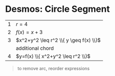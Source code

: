 # Desmos: Circle Segment

| | |
|--|--|
| 1 | $r = 4$ |
| 2 | $f(x) = x+3$ |
| 3 | $x^2+y^2 \leq r^2 \\{ y \geq f(x) \\}$ |
| | additional chord |
| 4 | $y=f(x) \\{ x^2+y^2 \leq r^2 \\}$ |

> to remove arc, reorder expressions
